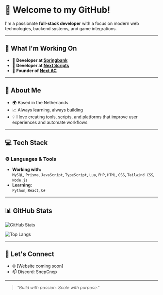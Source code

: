 # 👋 Welcome to my GitHub!

I'm a passionate **full-stack developer** with a focus on modern web technologies, backend systems, and game integrations.

---

## 🔭 What I'm Working On

- 🔧 **Developer at [Springbank](#)**
- 🧩 **Developer at [Next Scripts](#)**
- 🚀 **Founder of [Next AC](#)**

---

## 💼 About Me

- 🌍 Based in the Netherlands  
- 📈 Always learning, always building  
- 💡 I love creating tools, scripts, and platforms that improve user experiences and automate workflows

---

## 💻 Tech Stack

### ⚙️ **Languages & Tools**
- **Working with:**  
  `MySQL`, `Prisma`, `JavaScript`, `TypeScript`, `Lua`, `PHP`, `HTML`, `CSS`, `Tailwind CSS`, `Node.js`
- **Learning:**  
  `Python`, `React`, `C#`

---

## 📊 GitHub Stats

![GitHub Stats](https://github-readme-stats.vercel.app/api?username=snepcnep&show_icons=true&count_private=true&title_color=6366f1&text_color=ffffff&icon_color=6366f1&bg_color=1c1917&hide_border=true)

![Top Langs](https://github-readme-stats.vercel.app/api/top-langs/?username=snepcnep&layout=compact&title_color=6366f1&text_color=ffffff&bg_color=1c1917&hide_border=true)

---

## 🔗 Let's Connect

- 🌐 [Website coming soon]
- 📫 Discord: SnepCnep

---

> _"Build with passion. Scale with purpose."_
